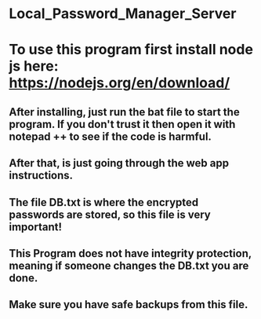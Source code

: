 # Local_Password_Manager_Server

# To use this program first install  node js here: https://nodejs.org/en/download/

## After installing, just run the bat file to start the program. If you don't trust it then open it with notepad ++ to see if the code is harmful.

## After that, is just going through the web app instructions.

## The file DB.txt is where the encrypted passwords are stored, so this file is very important!

## This Program does not have integrity protection, meaning if someone changes the DB.txt you are done.
## Make sure you have safe backups from this file. 
